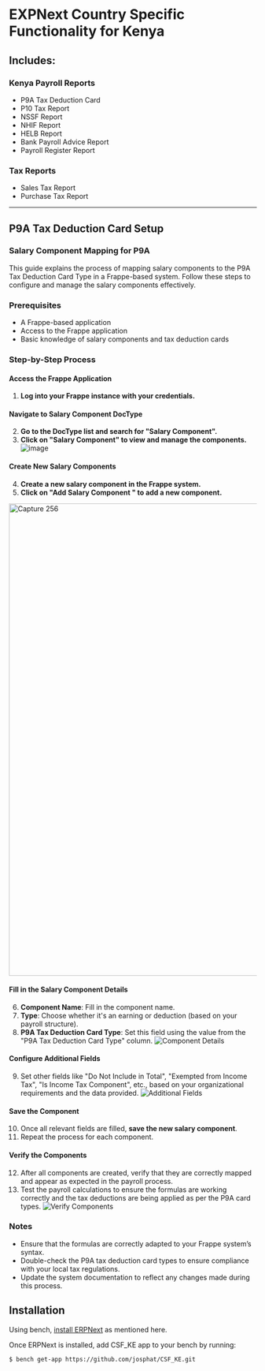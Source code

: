 # EXPNext Country Specific Functionality for Kenya

## Includes:

### Kenya Payroll Reports

- P9A Tax Deduction Card
- P10 Tax Report
- NSSF Report
- NHIF Report
- HELB Report
- Bank Payroll Advice Report
- Payroll Register Report

### Tax Reports

- Sales Tax Report
- Purchase Tax Report

---

## P9A Tax Deduction Card Setup

### Salary Component Mapping for P9A

This guide explains the process of mapping salary components to the P9A Tax Deduction Card Type in a Frappe-based system. Follow these steps to configure and manage the salary components effectively.

### Prerequisites

- A Frappe-based application
- Access to the Frappe application
- Basic knowledge of salary components and tax deduction cards

### Step-by-Step Process

#### Access the Frappe Application

1. **Log into your Frappe instance with your credentials.**

#### Navigate to Salary Component DocType

2. **Go to the DocType list and search for "Salary Component".**
3. **Click on "Salary Component" to view and manage the components.**
  ![image](https://github.com/navariltd/navari_csf_ke/assets/99787384/5a45a003-6566-481b-8c86-6beee8c7577d)


#### Create New Salary Components

4. **Create a new salary component in the Frappe system.**
5. **Click on "Add Salary Component " to add a new component.**
  <img width="958" alt="Capture 256" src="https://github.com/navariltd/navari_csf_ke/assets/99787384/73299625-9ce4-4d87-89f6-c6398b7d8ec8">

   
#### Fill in the Salary Component Details

6. **Component Name**: Fill in the component name.
7. **Type**: Choose whether it's an earning or deduction (based on your payroll structure).
8. **P9A Tax Deduction Card Type**: Set this field using the value from the "P9A Tax Deduction Card Type" column.
   ![Component Details](image-1.png)

#### Configure Additional Fields

9. Set other fields like "Do Not Include in Total", "Exempted from Income Tax", "Is Income Tax Component", etc., based on your organizational requirements and the data provided.
   ![Additional Fields](image-3.png)

#### Save the Component

10. Once all relevant fields are filled, **save the new salary component**.
11. Repeat the process for each component.

#### Verify the Components

12. After all components are created, verify that they are correctly mapped and appear as expected in the payroll process.
13. Test the payroll calculations to ensure the formulas are working correctly and the tax deductions are being applied as per the P9A card types.
    ![Verify Components](image-4.png)

### Notes

- Ensure that the formulas are correctly adapted to your Frappe system’s syntax.
- Double-check the P9A tax deduction card types to ensure compliance with your local tax regulations.
- Update the system documentation to reflect any changes made during this process.

## Installation

Using bench, [install ERPNext](https://github.com/frappe/bench#installation) as mentioned here.

Once ERPNext is installed, add CSF_KE app to your bench by running:

```sh
$ bench get-app https://github.com/josphat/CSF_KE.git
